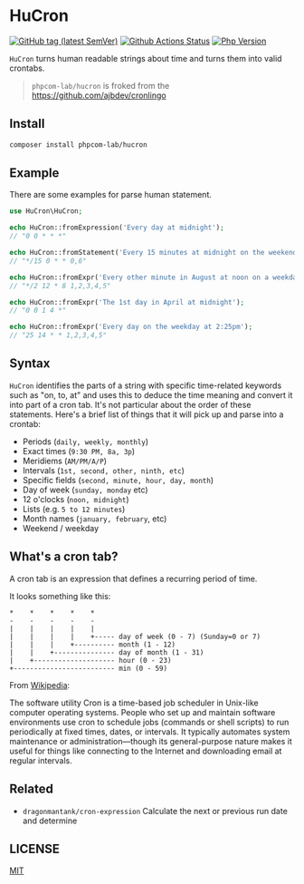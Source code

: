 # HuCron

[![GitHub tag (latest SemVer)](https://img.shields.io/github/tag/phpcom-lab/hucron)](https://github.com/phpcom-lab/hucron)
[![Github Actions Status](https://github.com/phpcom-lab/hucron/workflows/Unit-tests/badge.svg)](https://github.com/phpcom-lab/hucron/actions)
[![Php Version](https://img.shields.io/badge/php-%3E7.2.0-brightgreen.svg?maxAge=2592000)](https://packagist.org/packages/toolkit/sys-utils)

`HuCron` turns human readable strings about time and turns them into valid crontabs. 

> `phpcom-lab/hucron` is froked from the https://github.com/ajbdev/cronlingo

## Install

```bash
composer install phpcom-lab/hucron
```

## Example

There are some examples for parse human statement.

```php
use HuCron\HuCron;

echo HuCron::fromExpression('Every day at midnight');
// "0 0 * * *"

echo HuCron::fromStatement('Every 15 minutes at midnight on the weekend');
// "*/15 0 * * 0,6"

echo HuCron::fromExpr('Every other minute in August at noon on a weekday');
// "*/2 12 * 8 1,2,3,4,5"

echo HuCron::fromExpr('The 1st day in April at midnight');
// "0 0 1 4 *"

echo HuCron::fromExpr('Every day on the weekday at 2:25pm');
// "25 14 * * 1,2,3,4,5"
```

## Syntax

`HuCron` identifies the parts of a string with specific time-related keywords such as "on, to, at" and uses this to deduce the time meaning and convert it into part of a cron tab.
It's not particular about the order of these statements.
Here's a brief list of things that it will pick up and parse into a crontab:

- Periods (`daily, weekly, monthly`)
- Exact times (`9:30 PM, 8a, 3p`)
- Meridiems (`AM/PM/A/P`)
- Intervals (`1st, second, other, ninth, etc`)
- Specific fields (`second, minute, hour, day, month`)
- Day of week (`sunday, monday` etc)
- 12 o'clocks (`noon, midnight`)
- Lists (e.g. `5 to 12 minutes`)
- Month names (`january, february`, etc)
- Weekend / weekday

## What's a cron tab?

A cron tab is an expression that defines a recurring period of time.

It looks something like this:

```text
*    *    *    *    *
-    -    -    -    -
|    |    |    |    |
|    |    |    |    +----- day of week (0 - 7) (Sunday=0 or 7)
|    |    |    +---------- month (1 - 12)
|    |    +--------------- day of month (1 - 31)
|    +-------------------- hour (0 - 23)
+------------------------- min (0 - 59)
```

From [Wikipedia](https://en.wikipedia.org/wiki/Cron):

The software utility Cron is a time-based job scheduler in Unix-like computer operating systems.
People who set up and maintain software environments use cron to schedule jobs (commands or shell scripts) to run periodically at fixed times, dates, or intervals.
It typically automates system maintenance or administration—though its general-purpose nature makes it useful for things like connecting to the Internet and downloading email at regular intervals.

## Related

- `dragonmantank/cron-expression` Calculate the next or previous run date and determine

## LICENSE

[MIT](LICENSE)